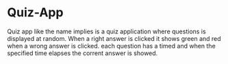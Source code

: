 # Quiz-App
Quiz app like the name implies is a quiz application where questions is displayed at random.
When a right answer is clicked it shows green and red when a wrong answer is clicked.
each question has a timed and when the specified time elapses the corrent answer is showed.
